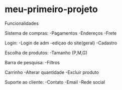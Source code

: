 # meu-primeiro-projeto
Funcionalidades

Sistema de compras:
-Pagamentos
-Endereços
-Frete

Login:
-Login de adm 
-ediçao do site(geral)
-Cadastro

Escolha de produtos:
-Tamanho (P,M,G) 

Barra de pesquisa:
-Filtros

Carrinho
-Alterar quantidade 
-Excluir produto

Suporte ao cliente:
-Contato
-Email
-Rede social
